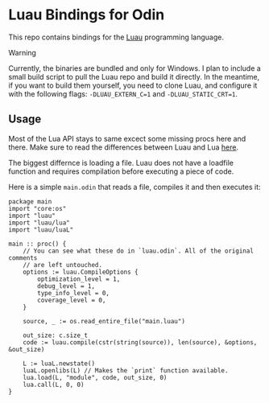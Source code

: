# Luau Bindings for Odin

This repo contains bindings for the [Luau](https://luau-lang.org) programming language.

> [!WARNING]
> Currently, the binaries are bundled and only for Windows. I plan to include a small build script to pull the Luau repo and build it directly.
In the meantime, if you want to build them yourself, you need to clone Luau, and configure it with the following flags: `-DLUAU_EXTERN_C=1` and `-DLUAU_STATIC_CRT=1`.

## Usage
Most of the Lua API stays to same excect some missing procs here and there.
Make sure to read the differences between Luau and Lua [here](https://luau-lang.org/compatibility).

The biggest differnce is loading a file. Luau does not have a loadfile function and requires compilation
before executing a piece of code.

Here is a simple `main.odin` that reads a file, compiles it and then executes it:
```odin
package main
import "core:os"
import "luau"
import "luau/lua"
import "luau/luaL"

main :: proc() {
    // You can see what these do in `luau.odin`. All of the original comments
    // are left untouched.
    options := luau.CompileOptions {
        optimization_level = 1,
        debug_level = 1,
        type_info_level = 0,
        coverage_level = 0,
    }

    source, _ := os.read_entire_file("main.luau")

    out_size: c.size_t
    code := luau.compile(cstr(string(source)), len(source), &options, &out_size)

    L := luaL.newstate()
    luaL.openlibs(L) // Makes the `print` function available.
    lua.load(L, "module", code, out_size, 0)
    lua.call(L, 0, 0)
}
```
